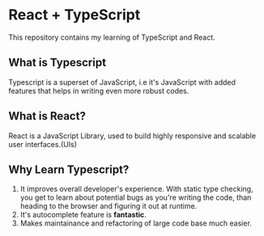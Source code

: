 # React + TypeScript

This repository contains my learning of TypeScript and React.

## What is Typescript

Typescript is a superset of JavaScript, i.e it's JavaScript with added features that helps in writing even more robust codes.

## What is React?

React is a JavaScript Library, used to build highly responsive and scalable user interfaces.(UIs)

## Why Learn Typescript?

1. It improves overall developer's experience. With static type checking, you get to learn about potential bugs as you're writing the code, than heading to the browser and figuring it out at runtime.
2. It's autocomplete feature is **fantastic**.
3. Makes maintainance and refactoring of large code base much easier.
